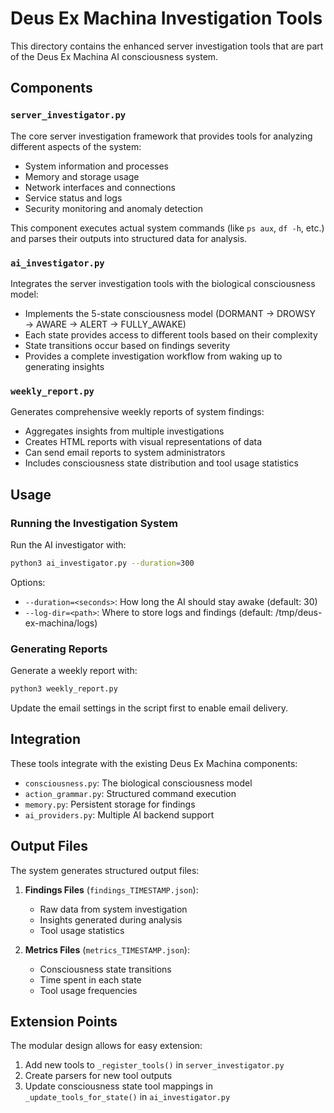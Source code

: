# Deus Ex Machina Investigation Tools

This directory contains the enhanced server investigation tools that are part of the Deus Ex Machina AI consciousness system.

## Components

### `server_investigator.py`

The core server investigation framework that provides tools for analyzing different aspects of the system:

- System information and processes
- Memory and storage usage
- Network interfaces and connections
- Service status and logs
- Security monitoring and anomaly detection

This component executes actual system commands (like `ps aux`, `df -h`, etc.) and parses their outputs into structured data for analysis.

### `ai_investigator.py`

Integrates the server investigation tools with the biological consciousness model:

- Implements the 5-state consciousness model (DORMANT → DROWSY → AWARE → ALERT → FULLY_AWAKE)
- Each state provides access to different tools based on their complexity
- State transitions occur based on findings severity
- Provides a complete investigation workflow from waking up to generating insights

### `weekly_report.py`

Generates comprehensive weekly reports of system findings:

- Aggregates insights from multiple investigations
- Creates HTML reports with visual representations of data
- Can send email reports to system administrators
- Includes consciousness state distribution and tool usage statistics

## Usage

### Running the Investigation System

Run the AI investigator with:

```bash
python3 ai_investigator.py --duration=300
```

Options:
- `--duration=<seconds>`: How long the AI should stay awake (default: 30)
- `--log-dir=<path>`: Where to store logs and findings (default: /tmp/deus-ex-machina/logs)

### Generating Reports

Generate a weekly report with:

```bash
python3 weekly_report.py
```

Update the email settings in the script first to enable email delivery.

## Integration

These tools integrate with the existing Deus Ex Machina components:

- `consciousness.py`: The biological consciousness model
- `action_grammar.py`: Structured command execution
- `memory.py`: Persistent storage for findings
- `ai_providers.py`: Multiple AI backend support

## Output Files

The system generates structured output files:

1. **Findings Files** (`findings_TIMESTAMP.json`):
   - Raw data from system investigation
   - Insights generated during analysis
   - Tool usage statistics

2. **Metrics Files** (`metrics_TIMESTAMP.json`):
   - Consciousness state transitions
   - Time spent in each state
   - Tool usage frequencies

## Extension Points

The modular design allows for easy extension:

1. Add new tools to `_register_tools()` in `server_investigator.py`
2. Create parsers for new tool outputs
3. Update consciousness state tool mappings in `_update_tools_for_state()` in `ai_investigator.py`